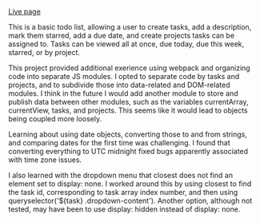 <a href='https://pete-fowler.github.io/todo-list/'>Live page</a>

This is a basic todo list, allowing a user to create tasks, add a description,
mark them starred, add a due date, and create projects tasks can be assigned to. 
Tasks can be viewed all at once, due today, due this week, starred, or by project.  

This project provided additional exerience using webpack and organizing code into
separate JS modules. I opted to separate code by tasks and projects, and to
subdivide those into data-related and DOM-related modules. I think in the future
I would add another module to store and publish data between other modules, such
as the variables currentArray, currentView, tasks, and projects. This seems like
it would lead to objects being coupled more loosely.

Learning about using date objects, converting those to and from strings, and
comparing dates for the first time was challenging. I found that converting
everything to UTC midnight fixed bugs apparently associated with time zone
issues.

I also learned with the dropdown menu that closest does not find an element set
to display: none. I worked around this by using closest to find the task id,
corresponding to task array index number, and then using queryselector('${task}
.dropdown-content'). Another option, although not tested, may have been to use
display: hidden instead of display: none.
